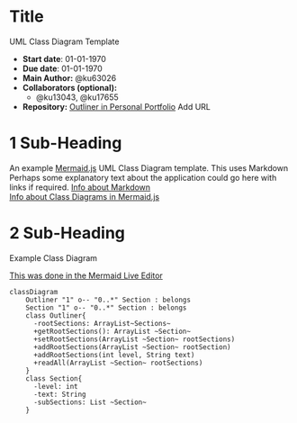 # Title
UML Class Diagram Template
- **Start date**: 01-01-1970  
- **Due date**: 01-01-1970  
- **Main Author:** @ku63026  
- **Collaborators (optional):**  
  - @ku13043, @ku17655  
- **Repository:**
[Outliner in Personal Portfolio]() Add URL 

# 1 Sub-Heading

An example [Mermaid.js](https://mermaid.js.org/) UML Class Diagram template.  This uses Markdown Perhaps some explanatory text about the application could go here with links if required.
[Info about Markdown](https://markdown.land/)  
[Info about Class Diagrams in Mermaid.js](https://mermaid.js.org/syntax/classDiagram.html)  
 

# 2 Sub-Heading
Example Class Diagram

[This was done in the Mermaid Live Editor](https://mermaid.live/)  


```mermaid
classDiagram
    Outliner "1" o-- "0..*" Section : belongs
    Section "1" o-- "0..*" Section : belongs 
    class Outliner{
      -rootSections: ArrayList~Sections~
      +getRootSections(): ArrayList ~Section~
      +setRootSections(ArrayList ~Section~ rootSections) 
      +addRootSections(ArrayList ~Section~ rootSection)
      +addRootSections(int level, String text)
      +readAll(ArrayList ~Section~ rootSections)
    }
    class Section{
      -level: int
      -text: String
      -subSections: List ~Section~
    }

```
